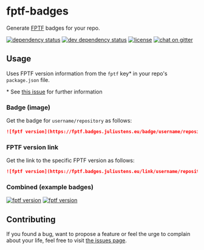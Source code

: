 # fptf-badges

Generate [FPTF](https://github.com/public-transport/friendly-public-transport-format) badges for your repo.

[![dependency status](https://img.shields.io/david/juliuste/fptf-badges.svg)](https://david-dm.org/juliuste/fptf-badges)
[![dev dependency status](https://img.shields.io/david/dev/juliuste/fptf-badges.svg)](https://david-dm.org/juliuste/fptf-badges#info=devDependencies)
[![license](https://img.shields.io/github/license/juliuste/fptf-badges.svg?style=flat)](LICENSE)
[![chat on gitter](https://badges.gitter.im/juliuste.svg)](https://gitter.im/juliuste)

## Usage

Uses FPTF version information from the `fptf` key\* in your repo's `package.json` file.

\* See [this issue](https://github.com/public-transport/friendly-public-transport-format/issues/32) for further information

### Badge (image)

Get the badge for `username/repository` as follows:

```md
![fptf version](https://fptf.badges.juliustens.eu/badge/username/repository)
```

### FPTF version link

Get the link to the specific FPTF version as follows:

```md
![fptf version](https://fptf.badges.juliustens.eu/link/username/repository)
```

### Combined (example badges)

[![fptf version](https://fptf.badges.juliustens.eu/badge/juliuste/fptf-badges)](https://fptf.badges.juliustens.eu/link/juliuste/fptf-badges)
[![fptf version](https://fptf.badges.juliustens.eu/badge/juliuste/boilerplate)](https://fptf.badges.juliustens.eu/link/juliuste/boilerplate)

## Contributing

If you found a bug, want to propose a feature or feel the urge to complain about your life, feel free to visit [the issues page](https://github.com/juliuste/fptf-badges/issues).
